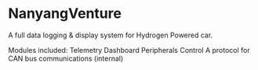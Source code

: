 # NanyangVenture

A full data logging & display system for Hydrogen Powered car.

Modules included:
	Telemetry
	Dashboard
	Peripherals Control
	A protocol for CAN bus communications (internal)
